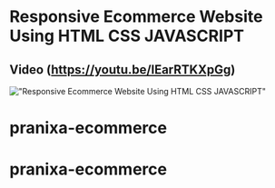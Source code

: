 # Responsive Ecommerce Website Using HTML CSS JAVASCRIPT

## Video (https://youtu.be/lEarRTKXpGg)

!["Responsive Ecommerce Website Using HTML CSS JAVASCRIPT"](https://i9.ytimg.com/vi/lEarRTKXpGg/maxresdefault.jpg?time=1605894600000&sqp=CMiD4P0F&rs=AOn4CLBXFCzUGHsfQb_TKvoE7HW5mJLGlg "Responsive Ecommerce Website Using HTML CSS JAVASCRIPT")
# pranixa-ecommerce
# pranixa-ecommerce

